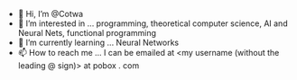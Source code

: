 - 👋 Hi, I’m @Cotwa
- 👀 I’m interested in ... programming, theoretical computer science, AI and Neural Nets, functional programming
- 🌱 I’m currently learning ... Neural Networks
- 📫 How to reach me ... I can be emailed at <my username (without the leading @ sign)> at pobox . com 

<!---
Cotwa/Cotwa is a ✨ special ✨ repository because its `README.md` (this file) appears on your GitHub profile.
You can click the Preview link to take a look at your changes.
--->
